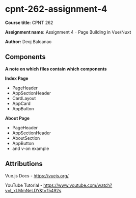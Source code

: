 # cpnt-262-assignment-4

**Course title:** CPNT 262

**Assignment name:** Assignment 4 - Page Building in Vue/Nuxt

**Author:** Deoj Balcanao

## Components
**A note on which files contain which components**

**Index Page** 
- PageHeader
- AppSectionHeader
- CardLayout
- AppCard
- AppButton

**About Page**
- PageHeader
- AppSectionHeader
- AboutSection
- AppButton
- and v-on example

## Attributions
Vue.js Docs - https://vuejs.org/

YouTube Tutorial - https://www.youtube.com/watch?v=I_xLMmNeLDY&t=15492s
